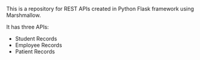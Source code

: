 This is a repository for REST APIs created in Python Flask framework using Marshmallow.

It has three APIs:
- Student Records
- Employee Records
- Patient Records
